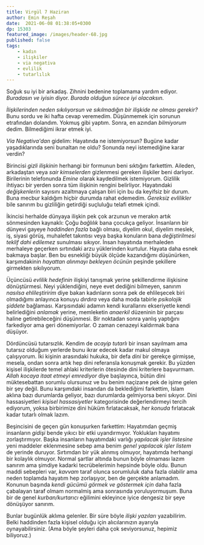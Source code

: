 ```yaml
---
title: Virgül 7 Haziran 
author: Emin Reşah
date:  2021-06-08 01:38:05+0300
dp: 15303
featured_image: /images/header-68.jpg
published: false
tags:
    - kadın
    - ilişkiler
    - via negativa
    - evlilik
    - tutarlılık
---
```


Soğuk su iyi bir arkadaş. Zihnini bedenine toplamama yardım ediyor. *Buradasın ve iyisin* diyor. *Burada olduğun sürece iyi olacaksın.*

*İlişkilerinden neden sıkılıyorsun ve sıkılmadığın bir ilişkide ne olması gerekir?* Bunu sordu ve iki hafta cevap veremedim. Düşünmemek için sorunun etrafından dolandım. Yokmuş gibi yaptım. Sonra, en azından *bilmiyorum* dedim. Bilmediğimi ikrar etmek iyi. 

*Via Negativa'dan* gidelim: Hayatında ne istemiyorsun? Bugüne kadar yaşadıklarında seni bunaltan ne oldu? Sonunda neyi istemediğine karar verdin?

Birincisi *gizli ilişkinin* herhangi bir formunun beni sıktığını farkettim. Aileden, arkadaştan veya *sair kimselerden* gizlenmesi gereken ilişkiler beni darlıyor. Birilerinin telefonunda *Emine* olarak kaydedilmek istemiyorum. Gizlilik ihtiyacı bir yerden sonra tüm ilişkinin rengini belirliyor. Hayatındaki *değişkenlerin* sayısını azaltmaya çalışan biri için bu da keyifsiz bir durum. Buna mecbur kaldığım hiçbir durumda rahat edemedim. *Gereksiz evlilikler* bile sanırım bu gizliliğin getirdiği suçluluğu telafi etmek içindi.

İkincisi herhalde dünyaya ilişkin pek çok arzunun ve merakın artık sönmesinden kaynaklı: Çoğu *bağlılık* bana çocukça geliyor. İnsanların bir dünyevi gayeye *haddinden fazla* bağlı olması, diyelim okul, diyelim meslek, iş, siyasi görüş, muhalefet takıntısı veya başka konuların bana *değiştirilmesi teklif dahi edilemez* sunulması sıkıyor. İnsan hayatında merhaleden merhaleye geçerken sırtındaki arzu yüklerinden kurtulur. Hayata daha esnek bakmaya başlar. Ben bu esnekliği büyük ölçüde kazandığımı düşünürken, karşımdakinin *hayattan alınmayı bekleyen öcünün* peşinde şekillere girmekten sıkılıyorum. 

Üçüncüsü *evlilik hedefinin* ilişkiyi tanışmak yerine şekillendirme ilişkisine dönüştürmesi. Neyi yüklendiğini, neye evet dediğini bilmeyen, sanırım *nasılsa ehlileştiririm* diye bakan kadınların sonra pek de ehlileşecek biri olmadığımı anlayınca konuyu *dırdıra* veya daha moda tabirle *psikolojik şiddete* bağlaması. Karşısındaki adamın kendi kurallarını ekseriyetle kendi belirlediğini *anlamak* yerine, memleketin *anaerkil* düzeninin bir parçası haline getirebileceğini düşünmesi. Bir noktadan sonra yanlış yaptığını farkediyor ama geri dönemiyorlar. O zaman cenazeyi kaldırmak bana düşüyor.

Dördüncüsü tutarsızlık. Kendim de *acayip tutarlı* bir insan sayılmam ama tutarsız olduğum yerlerde bunu ikrar edecek kadar makul olmaya çalışıyorum. İki kişinin arasındaki hukuka, bir defa *dini* bir gerekçe girmişse, mesela, ondan sonra artık hep dini referansla konuşmak gerekir. Bu yüzden kişisel ilişkilerde temel ahlaki kriterlerin ötesinde dini kriterlere başvurmam. *Allah kocaya itaat etmeyi emrediyor* diye başlayınca, bütün dini müktesebattan sorumlu olursunuz ve bu benim naçizane pek de işime gelen bir şey değil. Bunu karşımdaki insandan da beklediğimi farkettim, İslam aklına bazı durumlarda geliyor, bazı durumlarda gelmiyorsa beni sıkıyor. Dini hassasiyetleri *kişisel hassasiyetler* kategorisinde değerlendirmeyi tercih ediyorum, yoksa birbirimize dini hüküm fırlatacaksak, *her konuda* fırlatacak kadar tutarlı olmak lazım.

Beşincisini de geçen gün konuşurken farkettim: Hayatımdan geçmiş insanların *gidişi* bende yıkıcı bir etki uyandırmıyor. Yoklukları hayatımı zorlaştırmıyor. Başka insanların hayatımdaki varlığı *yapılacak işler listesine* yeni maddeler eklenmesine sebep ama benim *genel yapılacak işler listem* de yerinde duruyor. Sırtımdan bir yük alınmış olmuyor, hayatımda herhangi bir kolaylık olmuyor. Normal şartlar altında bunun böyle olmaması lazım sanırım ama şimdiye kadarki tecrübelerimin hepsinde böyle oldu. Bunun maddi sebepleri var, *kavvam* taraf olunca sorumluluk daha fazla olabilir ama neden toplamda hayatım hep zorlaşıyor, ben de gerçekte anlamadım. Konunun başında *kendi gücümü görmek ve göstermek için* daha fazla çabalayan taraf olmam normalmiş ama sonrasında yoruluyormuşum.  Buna bir de genel *kurban/kurtarıcı* eğilimini ekleyince iyice dengesiz bir şeye dönüşüyor sanırım. 

Bunlar bugünlük aklıma gelenler. Bir süre böyle *ilişki yazıları* yazabilirim. Belki haddinden fazla kişisel olduğu için alıcılarınızın ayarıyla oynayabilirsiniz. (Ama böyle şeyleri daha çok seviyorsunuz, hepimiz biliyoruz.)
